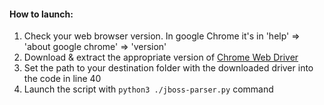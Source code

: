 #### How to launch:

1. Check your web browser version. In google Chrome it's in 'help' => 'about google chrome' => 'version'
2. Download & extract the appropriate version of [Chrome Web Driver](https://chromedriver.chromium.org/)
3. Set the path to your destination folder with the downloaded driver into the code in line 40
4. Launch the script with `python3 ./jboss-parser.py` command 
